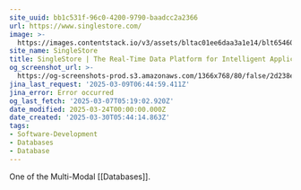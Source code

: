 ```yaml
---
site_uuid: bb1c531f-96c0-4200-9790-baadcc2a2366
url: https://www.singlestore.com/
image: >-
  https://images.contentstack.io/v3/assets/bltac01ee6daa3a1e14/blt65460a223657f85f/661047721952f027eefc0104/img_primary_opengraph_(1).png
site_name: SingleStore
title: SingleStore | The Real-Time Data Platform for Intelligent Applications
og_screenshot_url: >-
  https://og-screenshots-prod.s3.amazonaws.com/1366x768/80/false/2d238e31187dd06a0fbe1c477af1007f580d954c638cd97a64e11f4e2271d69b.jpeg
jina_last_request: '2025-03-09T06:44:59.411Z'
jina_error: Error occurred
og_last_fetch: '2025-03-07T05:19:02.920Z'
date_modified: 2025-03-24T00:00:00.000Z
date_created: '2025-03-30T05:44:14.863Z'
tags:
- Software-Development
- Databases
- Database
---
```










One of the Multi-Modal [[Databases]].

